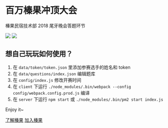 # 百万榛果冲顶大会

榛果民宿技术部 2018 尾牙晚会答题环节

![](http://s3.meituan.net/v1/mss_65766da973d14523b3d781fe3ac2bbac/op-assets/guotop/guotop1.png)
![](http://s3.meituan.net/v1/mss_65766da973d14523b3d781fe3ac2bbac/op-assets/guotop/guotop2.png)

## 想自己玩玩如何使用？

1. 在 `data/token/token.json` 里添加参赛选手的姓名和 token
2. 在 `data/questions/index.json` 编辑题库
3. 在 `config/index.js` 修改开赛时间
4. 在 `client` 下运行 `./node_modules/.bin/webpack --config config/webpack.config.prod.js` 编译
5. 在 `server` 下运行 `npm start` 或 `./node_modules/.bin/pm2 start index.js`

Enjoy it~

[了解榛果](https://www.zhenguo.com/?phx_wake_up_type=github&phx_wake_up_source=yjr)
[加入榛果](https://www.zhenguo.com/join-us/?phx_wake_up_type=github&phx_wake_up_source=yjr)

